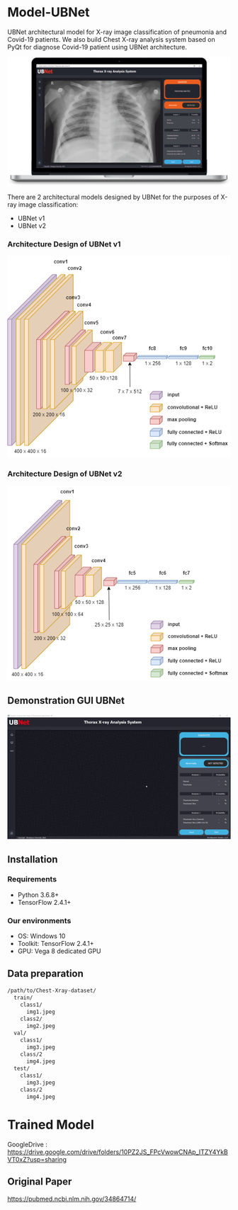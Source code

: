 # Model-UBNet
UBNet architectural model for X-ray image classification of pneumonia and Covid-19 patients. We also build Chest X-ray analysis system based on PyQt for diagnose Covid-19 patient using UBNet architecture.

![alt text](https://github.com/mmasdar/Model-UBNet-Trained/blob/main/Desain%20Guest%20Lecture%20FKUB.png)

There are 2 architectural models designed by UBNet for the purposes of X-ray image classification:
- UBNet v1
- UBNet v2

### Architecture Design of UBNet v1
![alt text](https://github.com/mmasdar/Model-UBNet-Trained/blob/main/UBNet%20v1.png)


### Architecture Design of UBNet v2
![alt text](https://github.com/mmasdar/Model-UBNet-Trained/blob/main/UBNet%20v2.png)



## Demonstration GUI UBNet
![alt text](https://github.com/mmasdar/Model-UBNet-Trained/blob/main/Demonstrasi%20UBNet%20GUI.gif)

## Installation

### Requirements

- Python 3.6.8+
- TensorFlow 2.4.1+

### Our environments

- OS: Windows 10
- Toolkit: TensorFlow 2.4.1+
- GPU: Vega 8 dedicated GPU

## Data preparation

```
/path/to/Chest-Xray-dataset/
  train/
    class1/
      img1.jpeg
    class2/
      img2.jpeg
  val/
    class1/
      img3.jpeg
    class/2
      img4.jpeg
  test/
    class1/
      img3.jpeg
    class/2
      img4.jpeg
```

# Trained Model

GoogleDrive : https://drive.google.com/drive/folders/10PZ2JS_FPcVwowCNAp_ITZY4YkBVT0xZ?usp=sharing

## Original Paper
https://pubmed.ncbi.nlm.nih.gov/34864714/

